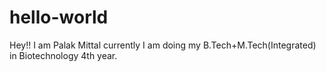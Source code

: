# hello-world
Hey!! I am Palak Mittal currently I am doing my B.Tech+M.Tech(Integrated) in Biotechnology 4th year. 
